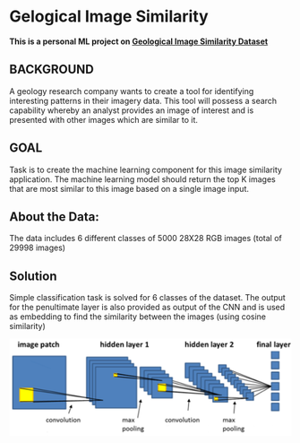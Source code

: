 # Gelogical Image Similarity
**This is a personal ML project on [Geological Image Similarity Dataset](https://www.kaggle.com/tanyadayanand/geological-image-similarity)**  

## BACKGROUND
A geology research company wants to create a tool for identifying interesting patterns in their imagery data. This tool
will possess a search capability whereby an analyst provides an image of interest and is presented with other images
which are similar to it.

## GOAL
Task is to create the machine learning component for this image similarity application. The machine learning
model should return the top K images that are most similar to this image based on a single image input.

## About the Data:
The data includes 6 different classes of 5000 28X28 RGB images (total of 29998 images)


## Solution
Simple classification task is solved for 6 classes of the dataset. The output for the penultimate layer is also provided as output of the CNN and is used as embedding to find the similarity between the images (using cosine similarity)

![figure](figures\CNN.png "CNN")
